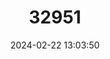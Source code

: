 ---
title: "32951"
category: "Cremastosperma panamense"
draft: false
date: 2024-02-22 13:03:50
languages:
  Spanish; Castilian: ["Sate wawa", "Waras gid", "Palo santo"]
---